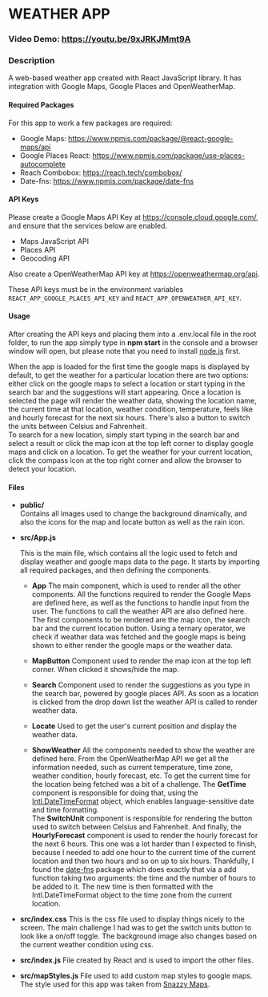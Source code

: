 # WEATHER APP

### Video Demo: https://youtu.be/9xJRKJMmt9A

### Description

A web-based weather app created with React JavaScript library. It has integration with Google Maps, Google Places and OpenWeatherMap.

#### Required Packages

For this app to work a few packages are required:

- Google Maps: https://www.npmjs.com/package/@react-google-maps/api
- Google Places React: https://www.npmjs.com/package/use-places-autocomplete
- Reach Combobox: https://reach.tech/combobox/
- Date-fns: https://www.npmjs.com/package/date-fns

#### API Keys

Please create a Google Maps API Key at https://console.cloud.google.com/, and ensure that the services below are enabled.

- Maps JavaScript API
- Places API
- Geocoding API

Also create a OpenWeatherMap API key at https://openweathermap.org/api.

These API keys must be in the environment variables `REACT_APP_GOOGLE_PLACES_API_KEY` and `REACT_APP_OPENWEATHER_API_KEY`.

#### Usage

After creating the API keys and placing them into a .env.local file in the root folder, to run the app simply type in **npm start** in the console and a browser window will open, but please note that you need to install [node.js](https://nodejs.org/en/) first.

When the app is loaded for the first time the google maps is displayed by default, to get the weather for a particular location there are two options: either click on the google maps to select a location or start typing in the search bar and the suggestions will start appearing. Once a location is selected the page will render the weather data, showing the location name, the current time at that location, weather condition, temperature, feels like and hourly forecast for the next six hours. There's also a button to switch the units between Celsius and Fahrenheit.  
To search for a new location, simply start typing in the search bar and select a result or click the map icon at the top left corner to display google maps and click on a location. To get the weather for your current location, click the compass icon at the top right corner and allow the browser to detect your location.

#### Files

- **public/**  
  Contains all images used to change the background dinamically, and also the icons for the map and locate button as well as the rain icon.

- **src/App.js**

  This is the main file, which contains all the logic used to fetch and display weather and google maps data to the page. It starts by importing all required packages, and then defining the components.

  - **App**
    The main component, which is used to render all the other components. All the functions required to render the Google Maps are defined here, as well as the functions to handle input from the user. The functions to call the weather API are also defined here.
    The first components to be rendered are the map icon, the search bar and the current location button.
    Using a ternary operator, we check if weather data was fetched and the google maps is being shown to either render the google maps or the weather data.

  - **MapButton**
    Component used to render the map icon at the top left corner. When clicked it shows/hide the map.

  - **Search**
    Component used to render the suggestions as you type in the search bar, powered by google places API. As soon as a location is clicked from the drop down list the weather API is called to render weather data.

  - **Locate**
    Used to get the user's current position and display the weather data.

  - **ShowWeather**
    All the components needed to show the weather are defined here. From the OpenWeatherMap API we get all the information needed, such as current temperature, time zone, weather condition, hourly forecast, etc. To get the current time for the location being fetched was a bit of a challenge. The **GetTime** component is responsible for doing that, using the [Intl.DateTimeFormat](https://developer.mozilla.org/en-US/docs/Web/JavaScript/Reference/Global_Objects/Intl/DateTimeFormat) object, which enables language-sensitive date and time formatting.  
    The **SwitchUnit** component is responsible for rendering the button used to switch between Celsius and Fahrenheit.
    And finally, the **HourlyForecast** component is used to render the hourly forecast for the next 6 hours. This one was a lot harder than I expected to finish, because I needed to add one hour to the current time of the current location and then two hours and so on up to six hours. Thankfully, I found the [date-fns](https://date-fns.org/docs/Getting-Started) package which does exactly that via a add function taking two arguments: the time and the number of hours to be added to it. The new time is then formatted with the Intl.DateTimeFormat object to the time zone from the current location.

- **src/index.css**
  This is the css file used to display things nicely to the screen. The main challenge I had was to get the switch units button to look like a on/off toggle.
  The background image also changes based on the current weather condition using css.

- **src/index.js**
  File created by React and is used to import the other files.

- **src/mapStyles.js**
  File used to add custom map styles to google maps. The style used for this app was taken from [Snazzy Maps](https://snazzymaps.com/style/1243/xxxxxxxxxxx).
